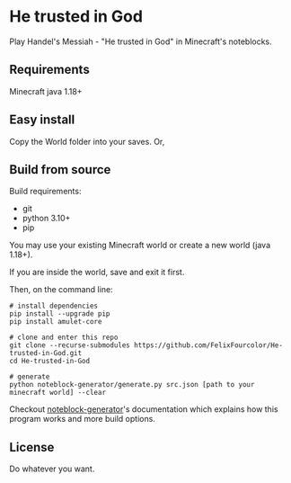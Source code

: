 # He trusted in God
Play Handel's Messiah - "He trusted in God" in Minecraft's noteblocks.

## Requirements
Minecraft java 1.18+

## Easy install 
Copy the World folder into your saves. Or,

## Build from source
Build requirements: 
* git
* python 3.10+
* pip

You may use your existing Minecraft world or create a new world (java 1.18+).

If you are inside the world, save and exit it first.

Then, on the command line:

```
# install dependencies
pip install --upgrade pip
pip install amulet-core

# clone and enter this repo
git clone --recurse-submodules https://github.com/FelixFourcolor/He-trusted-in-God.git
cd He-trusted-in-God

# generate
python noteblock-generator/generate.py src.json [path to your minecraft world] --clear
```

Checkout [noteblock-generator](https://github.com/FelixFourcolor/noteblock-generator)'s documentation which explains how this program works and more build options.

## License
Do whatever you want.